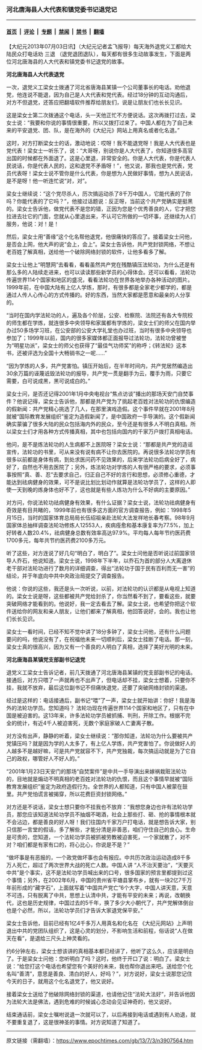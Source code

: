 ### 河北唐海县人大代表和镇党委书记退党记

---

#### [首页](../../../..?n3907564) &nbsp;|&nbsp; [评论](../../../../../epoch-comment?n3907564) &nbsp;|&nbsp; [专题](../../../../../epoch-special?n3907564) &nbsp;|&nbsp; [禁闻](../../../../../epoch-news?n3907564) &nbsp;|&nbsp; [禁书](../../../../../books?n3907564) &nbsp;|&nbsp; [翻墙](https://github.com/gfw-breaker/nogfw/blob/master/README.md?n3907564)


<div class="post_content" id="artbody" itemprop="articleBody">
 <!-- article content begin -->
 <p>
  【大纪元2013年07月03日讯】（大纪元记者孟飞报导）每天海外退党义工都给大陆民众打电话劝
  <ok href="https://www.epochtimes.com/gb/tag/%E4%B8%89%E9%80%80.html">
   三退
  </ok>
  （退党退团退队），每天都有很多生动故事发生，下面是两位河北唐海县的人大代表和镇党委书记退党的故事。
 </p>
 <p>
  <b>
   河北唐海县人大代表退党
  </b>
 </p>
 <p>
  一次，退党义工梁女士拨通了河北省唐海县某镇一个公司董事长的电话。劝他退党，他连说不能退，因为自己是人大代表和党代表。经过18分钟的互动沟通后，对方不但退党，还答应把翻墙软件推荐给朋友们，说是让朋友们也长长见识。
 </p>
 <p>
  这是梁女士第二次拨通这个电话，头一天他正忙不方便说话。这次再拨打过去，梁女士说：“我要和你说的事情很重要，所以又拨打过来了。中国人都在为了自己未来的平安退党、团、队，是在海外的《大纪元》网站上用真名或者化名退。”
 </p>
 <p>
  这时，对方打断梁女士的话，激动地说：哎呀！我不能退党呀！我是人大代表也是党代表！梁女士一听乐了，说：“大哥呀，别说你是人大代表了，你知道很多高官出国的时候都在外面退了。这是心里退，非常安全的。你是人大代表，你是代表人民说话，你是代表人民的，这和退党不矛盾呀！”，他又说，那我也是党代表，党员代表呀！梁女士说不管你是什么代表，你是想为人民做好事情，想为人民说话，是不是呀！他一听连忙说“对，对”。
 </p>
 <p>
  梁女士继续说：“这个党尽杀人，历次搞运动杀了8千万中国人，它能代表的了你吗？你能代表的了它吗？”，他接过话题说：反正呀，当前这个共产党确实是挺黑的。梁女士告诉他，做党代表不是您的错，正因为您是个优秀善良的人，它才把您拉进去壮它的门面，您就从心里退出来，不认可它所做的一切坏事，还继续为人们服务，他说：对！是！
 </p>
 <p>
  然后，梁女士用“善缘”这个化名帮他退党，他很痛快的答应了。接着梁女士问他，是否会上网，他大声的说“会上，会上”。梁女士告诉他，共产党封锁网络，不想让老百姓了解真相，送给他一个破除网络封锁的软件，让他多看多了解。
 </p>
 <p>
  梁女士让他上“明慧网”去看看，看看虽然共产党在残酷镇压法轮功，为什么还是有那么多的人陆续走进来，也可以读读那些新学员的心得体会。还可以看看，法轮功传遍世界114个国家和地区的盛况，看看法轮功在世界各地举办各种活动的图片。1999年前，在中国大陆有上亿人学炼，那时，有很多都是全家老少都学的，都是通过人传人心传心的方式传播的。好的东西，当然大家都是愿意和最亲的人分享的。
 </p>
 <p>
  “当时在国内学法轮功的人，遍及各个阶层，公安、检察院、法院还有各大专院校的师生都在学炼，就连很多中央领导和家属都有学炼的，梁女士们的师父在国内举办过50多场学习班，在公安部的公安大学礼堂也办过班，当时有很多中央领导也参加了；1999年以前，国内的很多家媒体都正面报导过法轮功，法轮功曾被誉为“明星功派”，梁女士的师父也获得了“最佳气功师奖”的称呼；《转法轮》这本书，还被评选为全国十大畅销书之一呢……”
 </p>
 <p>
  “因为学炼的人多，共产党害怕。镇压开始后，在半年时间内，共产党居然编造出30余万篇的诬蔑诋毁法轮功的报导，共产党一贯是翻手为云，覆手为雨，只要它需要，白可说成黑，黑可说成白的。”
 </p>
 <p>
  梁女士问，是否还记得2001年1月中央电视台“焦点访谈”播出的那场天安门自焚事件？他说记得，梁女士告诉他，那都是共产党为了挑起老百姓对法轮功的仇恨编造的假新闻：共产党精心挑选了几人，在那里演戏造假。这个事件早就在2001年8月就被“国际教育发展组织”鉴定为造假新闻了，是中国政府一手导演的。这个假新闻确实蒙骗了很多大陆的民众包括海内外的民众，至今还是有很多人不明白真相。所以梁女士们才用各种方式传播真相，其中也包括向国内的千家万户拨打真相电话。
 </p>
 <p>
  他问，是不是炼法轮功的人生病都不上医院呀？梁女士说：“那都是共产党的造谣宣传，法轮功的书里，可从来没有说有病不让你去医院的。再说很多法轮功学员有很多以前都是身体有病，到处求医问药不见效果的，后来学法轮功后病全好了，病好了，自然也不用去医院了；另外，炼法轮功对学炼的人有很严格的要求，必须事事按照“真、善、忍”去要求自己，归正自己不好的言行和思想，必须修心重德，才能达到祛病健身的效果，可不是说比划比划动作就算是法轮功学员了，这样的人即使一天到晚的炼身体也好不了，这也就是有些人炼功为什么不好病的主要原因。”
 </p>
 <p>
  对方问，你说法轮功祛病健身有效果，有什么证据？梁女士说，法轮功祛病健身有奇效是有目共睹的，1999年前也有很多这方面的官方调查报告，例如：1998年5月15日，当时的国家体育总局局长伍绍祖亲赴法轮大法发祥地长春考察。98年9月国家体总抽样调查法轮功修炼人12553人，疾病痊愈和基本康复率为77.5%，加上好转者人数20.4%，祛病健身总数有效率高达97.9%。平均每人每年节约医药费1700多元，每年共节约医药费2100多万元。
 </p>
 <p>
  听了这些，对方连说了好几句“明白了，明白了”。梁女士问他是否听说过前国家领导人乔石，他说知道。梁女士说，1998年下半年，以乔石为首的部分人大离退休老干部对法轮功进行了数月的详细调查，得出“法轮功于国于民有百利而无一害”的结论，并于年底向中共中央政治局提交了调查报告。
 </p>
 <p>
  他说：你说的这些，我还是头一次听说，以前，对法轮功的认识都是从电视上知道的。梁女士说是呀，这些都被共产党给封杀了，你当然看不到了，要看这些，就要突破网络才能看到的。他说好，我一定去看去了解。梁女士说，也希望你把这个软件送给你的网友和亲人朋友，让他们都来了解真相，他回答说好，会的。我也让他们长长见识。
 </p>
 <p>
  梁女士一看时间，已经不知不觉中讲了18分多钟了，梁女士问他，还有什么问题要问的吗，他说没有了，在祝福他未来一切顺利后，梁女士挂断了电话。那一刻，梁女士真的很高兴，因为又有一个善良的人明白了真相，选择了美好光明的未来。
 </p>
 <p>
  <b>
   河北唐海县某镇党支部副书记退党
  </b>
 </p>
 <p>
  退党义工梁女士告诉记者，前几天拨通了河北唐海县某镇的党支部副书记的电话。接通后，对方只喂了一声就再也不出声了，但电话却不挂，梁女士想着，只要你不挂，我就不放弃，最后这位副书记不但痛快退党，还要了突破网络封锁的渠道。
 </p>
 <p>
  经过是这样的：电话接通后，副书记“喂”了一声，梁女士就开始讲：你好！我是海外的法轮功学员。您知道吗？ 法轮功现在传遍世界114个国家和地区了，只有在中国是被迫害的。这13年来，许多法轮功学员被抓捕、判刑，开除工作。根据不完全的统计，有近4千人被迫害死，无数个家庭家破人亡妻离子散。
 </p>
 <p>
  对方没有出声，静静的听着，梁女士继续说：“那你知道，法轮功为什么要被共产党镇压吗？就是因为学的人太多了，有上亿人学炼，共产党害怕了。你说做好人的人越多不是越好嘛，可是共产党就容不下，共产党独裁，每次搞运动就是为了它自己的政权，哪管好人不好人的。”
 </p>
 <p>
  “2001年1月23日天安门的那场“自焚案件”是中共一手导演出来嫁祸栽赃法轮功的，目地就是煽动不明真相的老百姓对法轮功的仇恨，而且这个事情早就被“国际教育发展组织”鉴定为政府造假行为。全世界的人都知道，只有中国人被蒙在鼓里。共产党怕谎言被揭穿，所以花费巨资封锁网络。”
 </p>
 <p>
  对方还是不说话，梁女士想只要你不挂我也不放弃：“我想您身边也许有法轮功学员，那您应该知道法轮功学员不抽烟不喝酒，社会上那些打、砸、抢的事情根本就不会沾边，都是善良的好人呀！我们往国内千家万户打电话，就是想告诉大家，别只信那一言堂的假话，多了解些，才能分清是非善恶，咱们守住自己的良心。生命是可贵的，您知道，一个法轮功学员被抓被劳教被迫害死，一个家就散了，对不对？咱们都是有家有口的，将心比心，你说是不是？”
 </p>
 <p>
  “做坏事是有恶报的，一个政党做坏事也会有报应。中共历次政治运动造成8千多万人死亡，超过了两次世界大战的死亡人数。中国人讲 “人不治天要治”，“天要灭中共”是个事实，这不是法轮功学员喊出来的口号，很多国家的预言里都提到过这个事情；另外，在2002年6月，中国的贵州省平塘县掌布乡，就有一块2亿7千万年前形成的“藏字石”，上面就写着“中国共产党亡”6个大字，中国人讲天意，天意不可违，只有脱离了中共，思想上认清中共，才能有平安的未来；再说，改朝换代，这也是历史规律，中国过去的5千年，换了多少大小朝代了，共产党解体倒台也是个必然，所以，法轮功学员们才告诉大家退党保平安。”
 </p>
 <p>
  梁女士告诉他，目前已经有1亿4千多万人用真名和化名在 《大纪元网站》上声明退出中共的党团队组织了，这是心灵的划分，不影响生活和前程，俗话说“人在做天在看”，是退给三尺头上神灵看的。
 </p>
 <p>
  约6分钟左右，梁女士想该讲的真相基本都已经讲了，他听了这么久，应该是明白了。于是梁女士问他：您听明白了吗？这时，他终于开口了说：明白了。梁女士说：“给您打这个电话也希望您有个美好的未来，我也帮你退出来吧。送给您个化名叫“善清”，意思是善良、清白的好人，好吗？”，对方说好，梁女士说那您记住今天的日子，就用这个化名退党了，他又说好。
 </p>
 <p>
  接着梁女士送给了他破除网络封锁的渠道，也请他记住“法轮大法好”，并告诉他因为法轮大法是佛法，遇到危难的时候诚心念动会见证神奇的，他又说好。
 </p>
 <p>
  结束通话前，梁女士嘱咐说退一次就可以了，以后再接到电话或遇到有人劝退，就不要重复退了，这是很神圣的事情。对方说知道了知道了。
 </p>
 <!-- article content end -->
 <div id="below_article_ad">
 </div>
</div>


---

原文链接（需翻墙）：https://www.epochtimes.com/gb/13/7/3/n3907564.htm